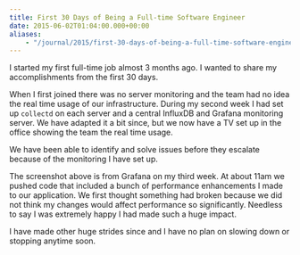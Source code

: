 ```yaml
---
title: First 30 Days of Being a Full-time Software Engineer
date: 2015-06-02T01:04:00.000+00:00
aliases:
    - "/journal/2015/first-30-days-of-being-a-full-time-software-engineer/"
---
```

I started my first full-time job almost 3 months ago. I wanted to share my accomplishments from the first 30 days.

When I first joined there was no server monitoring and the team had no idea the real time usage of our infrastructure. During my second week I had set up `collectd` on each server and a central InfluxDB and Grafana monitoring server. We have adapted it a bit since, but we now have a TV set up in the office showing the team the real time usage.

We have been able to identify and solve issues before they escalate because of the monitoring I have set up.

The screenshot above is from Grafana on my third week. At about 11am we pushed code that included a bunch of performance enhancements I made to our application. We first thought something had broken because we did not think my changes would affect performance so significantly. Needless to say I was extremely happy I had made such a huge impact.

I have made other huge strides since and I have no plan on slowing down or stopping anytime soon.
